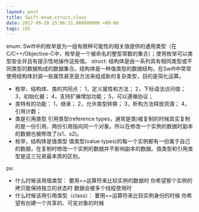 ```yaml
---
layout: post
title: Swift-enum,struct,class
date: 2017-09-28 15:06:31.000000000 +09:00
tags: iOS
---
```


enum:
Swift中的枚举是为一组有限种可能性的相关值提供的通用类型（在C/C++/Objective-C中，枚举是一个被命名的整型常数的集合）；使用枚举可以类型安全并且有提示性地操作这些值。
struct:
结构体是由一系列具有相同类型或不同类型的数据构成的数据集合。结构体是一种值类型的数据结构，在Swift中常常使用结构体封装一些属性甚至是方法来组成新的复杂类型，目的是简化运算。
* 枚举、结构体、类的共同点：
1，定义属性和方法；
2，下标语法访问值；
3，初始化器；
4，支持扩展增加功能；
5，可以遵循协议；
* 类特有的功能：
1，继承；
2，允许类型转换；
3，析构方法释放资源；
4，引用计数；
* 类是引用类型
引用类型(reference types，通常是类)被复制的时候其实复制的是一份引用，两份引用指向同一个对象。所以在修改一个实例的数据时副本的数据也被修改了(s1、s2)。
* 枚举，结构体是值类型
值类型(value types)的每一个实例都有一份属于自己的数据，在复制时修改一个实例的数据并不影响副本的数据。值类型和引用类型是这三兄弟最本质的区别。

ps:
* 什么时候该用值类型：
要用==运算符来比较实例的数据时
你希望那个实例的拷贝能保持独立的状态时
数据会被多个线程使用时
* 什么时候该用引用类型（class）：
要用==运算符来比较实例身份的时候
你希望有创建一个共享的、可变对象的时候